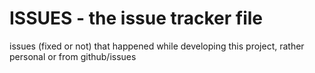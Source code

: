 

# ISSUES - the issue tracker file

issues (fixed or not) that happened while developing this project, rather personal or from github/issues
